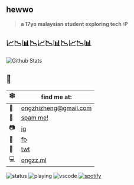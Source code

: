 ## hewwo
> **a 17yo malaysian student exploring tech :P**

## 📈📉📊📉📈📉📊📉📈📉📊
![Github Stats](https://github-readme-stats.vercel.app/api?username=Fogeinator&show_icons=true&count_private=true&theme=dracula)

## 📧
| 🕸 | find me at: |
|---|---|
| 📧 | [ongzhizheng@gmail.com](mailto:ongzhizheng@gmail.com) |
| 💌 | [spam me!](mailto:hey@ongzz.ml) |
| 📷 | [ig](https://instagram.com/ong.zhi.zheng) |
| 📘 | [fb](https://www.facebook.com/profile.php?id=100009737623508) |
| 🐤 | [twt](https://twitter.com/ongzzzzzz) |
| 💻 | [ongzz.ml](https://ongzz.ml) |

![status](https://dev.discordprofiles.me/badge/status/486858222762983425)
![playing](https://dev.discordprofiles.me/badge/playing/486858222762983425)
![vscode](https://dev.discordprofiles.me/badge/vscode/486858222762983425)
[![spotify](https://dev.discordprofiles.me/badge/spotify/486858222762983425)](https://dev.discordprofiles.me/openspotify/486858222762983425)

